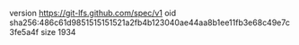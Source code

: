 version https://git-lfs.github.com/spec/v1
oid sha256:486c61d9851515151521a2fb4b123040ae44aa8b1ee11fb3e68c49e7c3fe5a4f
size 1934
